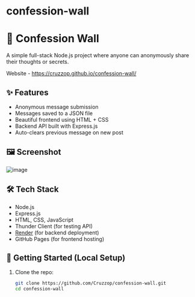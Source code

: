 # confession-wall
# 🧱 Confession Wall

A simple full-stack Node.js project where anyone can anonymously share their thoughts or secrets.

Website - https://cruzzop.github.io/confession-wall/

## ✨ Features

- Anonymous message submission
- Messages saved to a JSON file
- Beautiful frontend using HTML + CSS
- Backend API built with Express.js
- Auto-clears previous message on new post

## 🖼️ Screenshot

![image](https://github.com/user-attachments/assets/63f9e107-5094-4d90-9e00-9563b29fbe93)


## 🛠 Tech Stack

- Node.js
- Express.js
- HTML, CSS, JavaScript
- Thunder Client (for testing API)
- [Render](https://render.com) (for backend deployment)
- GitHub Pages (for frontend hosting)

## 🚀 Getting Started (Local Setup)

1. Clone the repo:
   ```bash
   git clone https://github.com/Cruzzop/confession-wall.git
   cd confession-wall
